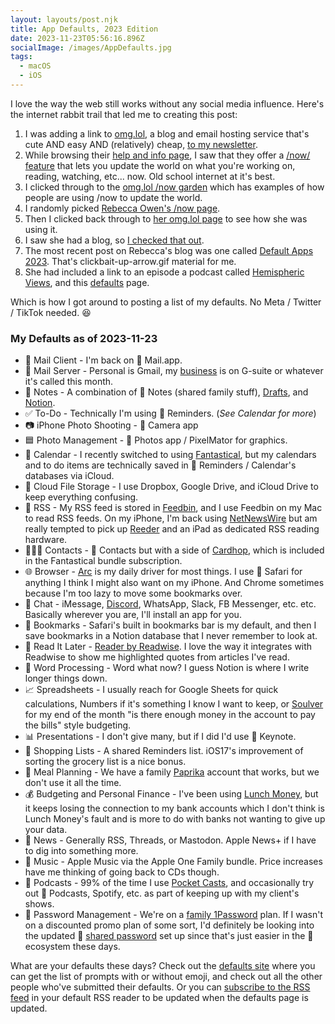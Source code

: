 ```yaml
---
layout: layouts/post.njk
title: App Defaults, 2023 Edition
date: 2023-11-23T05:56:16.896Z
socialImage: /images/AppDefaults.jpg
tags:
  - macOS
  - iOS
---
```


I love the way the web still works without any social media influence. Here's the internet rabbit trail that led me to creating this post:

1) I was adding a link to [omg.lol](https://home.omg.lol/), a blog and email hosting service that's cute AND easy AND (relatively) cheap, [to my newsletter](https://buttondown.email/lemonpodcasting).
2) While browsing their [help and info page](https://home.omg.lol/info), I saw that they offer a [/now/ feature](https://home.omg.lol/info/now) that lets you update the world on what you're working on, reading, watching, etc... now. Old school internet at it's best.
3) I clicked through to the [omg.lol /now garden](https://now.garden/) which has examples of how people are using /now to update the world.
4) I randomly picked [Rebecca Owen's /now page](https://beccaowen.omg.lol/now).
5) Then I clicked back through to [her omg.lol page](https://beccaowen.omg.lol/) to see how she was using it.
6) I saw she had a blog, so [I checked that out](https://beccais.online/).
7) The most recent post on Rebecca's blog was one called [Default Apps 2023](https://beccais.online/2023/11/default-apps-2023/). That's clickbait-up-arrow.gif material for me.
8) She had included a link to an episode a podcast called [Hemispheric Views](https://listen.hemisphericviews.com/097), and this [defaults](https://defaults.rknight.me/) page.

Which is how I got around to posting a list of my defaults. No Meta / Twitter / TikTok needed. 😆

### My Defaults as of 2023-11-23

* 📨 Mail Client - I'm back on  Mail.app.
* 📮 Mail Server - Personal is Gmail, my [business](https://www.lemonproductions.ca/) is on G-suite or whatever it's called this month.
* 📝 Notes - A combination of  Notes (shared family stuff), [Drafts](https://getdrafts.com/), and [Notion](https://www.notion.so/?r=dcac6fd924e245dd86621799472ef24e).
* ✅ To-Do - Technically I'm using  Reminders. (*See Calendar for more*)
* 📷 iPhone Photo Shooting -  Camera app
* 🟦 Photo Management -  Photos app / PixelMator for graphics.
* 📆 Calendar - I recently switched to using [Fantastical](https://flexibits.com/fantastical), but my calendars and to do items are technically saved in  Reminders / Calendar's databases via iCloud.
* 📁 Cloud File Storage - I use Dropbox, Google Drive, and iCloud Drive to keep everything confusing.
* 📖 RSS - My RSS feed is stored in [Feedbin](https://feedbin.com/), and I use Feedbin on my Mac to read RSS feeds. On my iPhone, I'm back using [NetNewsWire](https://netnewswire.com/) but am really tempted to pick up [Reeder](https://reederapp.com/) and an iPad as  dedicated RSS reading hardware.
* 🙍🏻‍♂️ Contacts -  Contacts but with a side of [Cardhop](https://flexibits.com/cardhop), which is included in the Fantastical bundle subscription.
* 🌐 Browser - [Arc](https://arc.net/) is my daily driver for most things. I use  Safari for anything I think I might also want on my iPhone. And Chrome sometimes because I'm too lazy to move some bookmarks over.
* 💬 Chat - iMessage, [Discord](https://discord.com/), WhatsApp, Slack, FB Messenger, etc. etc. Basically wherever you are, I'll install an app for you.
* 🔖 Bookmarks - Safari's built in bookmarks bar is my default, and then I save bookmarks in a Notion database that I never remember to look at.
* 📑 Read It Later - [Reader by Readwise](https://readwise.io/read). I love the way it integrates with Readwise to show me highlighted quotes from articles I've read.
* 📜 Word Processing - Word what now? I guess Notion is where I write longer things down.
* 📈 Spreadsheets - I usually reach for Google Sheets for quick calculations, Numbers if it's something I know I want to keep, or [Soulver](https://soulver.app/) for my end of the month "is there enough money in the account to pay the bills" style budgeting.
* 📊 Presentations - I don't give many, but if I did I'd use  Keynote.
* 🛒 Shopping Lists - A shared Reminders list. iOS17's improvement of sorting the grocery list is a nice bonus.
* 🍴 Meal Planning - We have a family [Paprika](https://www.paprikaapp.com/) account that works, but we don't use it all the time.
* 💰 Budgeting and Personal Finance - I've been using [Lunch Money](https://lunchmoney.app/?refer=xs6ss9to), but it keeps losing the connection to my bank accounts which I don't think is Lunch Money's fault and is more to do with banks not wanting to give up your data.
* 📰 News - Generally RSS, Threads, or Mastodon. Apple News+ if I have to dig into something more.
* 🎵 Music - Apple Music via the Apple One Family bundle. Price increases have me thinking of going back to CDs though.
* 🎤 Podcasts - 99% of the time I use [Pocket Casts](https://pocketcasts.com/), and occasionally try out  Podcasts, Spotify, etc. as part of keeping up with my client's shows.
* 🔐 Password Management - We're on a [family 1Password](https://1password.com/personal) plan. If I wasn't on a discounted promo plan of some sort, I'd definitely be looking into the updated  [shared password](https://support.apple.com/en-ca/guide/mac-help/mchlc00a3602/mac) set up since that's just easier in the  ecosystem these days.

What are your defaults these days? Check out the [defaults site](https://defaults.rknight.me/) where you can get the list of prompts with or without emoji, and check out all the other people who've submitted their defaults. Or you can [subscribe to the RSS feed](https://defaults.rknight.me/feed.xml) in your default RSS reader to be updated when the defaults page is updated.